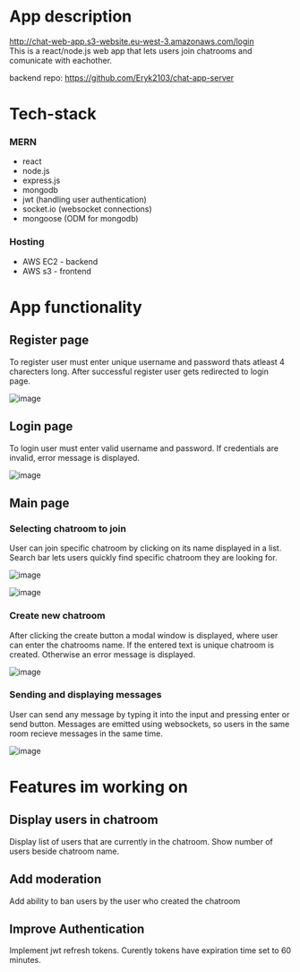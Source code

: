 # App description
http://chat-web-app.s3-website.eu-west-3.amazonaws.com/login \
This is a react/node.js web app that lets users join chatrooms and comunicate with eachother.

backend repo: https://github.com/Eryk2103/chat-app-server
# Tech-stack

### MERN
- react
- node.js
- express.js
- mongodb 
- jwt (handling user authentication)
- socket.io (websocket connections)
- mongoose (ODM for mongodb)

### Hosting
- AWS EC2 - backend
- AWS s3 - frontend


# App functionality


## Register page

 To register user must enter unique username and password thats atleast 4 charecters long. After successful register user gets redirected to login page.
 
 
![image](https://user-images.githubusercontent.com/75088475/196391106-a0b30461-3c34-4c50-b264-1107c1c0ab15.png)

## Login page

To login user must enter valid username and password. If credentials are invalid, error message is displayed.


![image](https://user-images.githubusercontent.com/75088475/196391828-b05a6b8d-9203-4163-9c16-ff7b240903ec.png)

## Main page

### Selecting chatroom to join

User can join specific chatroom by clicking on its name displayed in a list. Search bar lets users quickly find specific chatroom they are looking for.  


![image](https://user-images.githubusercontent.com/75088475/196393805-48961af3-efe5-4407-a90b-a9eb7ae53333.png)


![image](https://user-images.githubusercontent.com/75088475/196393882-fc518b33-43d8-49c7-a078-40aa0837a909.png)


### Create new chatroom

After clicking the create button a modal window is displayed, where user can enter the chatrooms name. If the entered text is unique chatroom is created. Otherwise an error message is displayed. 


![image](https://user-images.githubusercontent.com/75088475/196395704-613e09eb-6718-483b-9940-34197b13e145.png)


### Sending and displaying messages

User can send any message by typing it into the input and pressing enter or send button. Messages are emitted using websockets, so users in the same room recieve messages in the same time.


![image](https://user-images.githubusercontent.com/75088475/196399567-cacb8e48-70d3-46fb-980a-64d98f81254c.png)

# Features im working on

## Display users in chatroom
Display list of users that are currently in the chatroom. Show number of users beside chatroom name.

## Add moderation
Add ability to ban users by the user who created the chatroom

## Improve Authentication
Implement jwt refresh tokens. Curently tokens have expiration time set to 60 minutes. 

